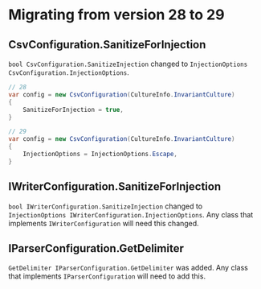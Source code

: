 ﻿# Migrating from version 28 to 29

## CsvConfiguration.SanitizeForInjection

`bool CsvConfiguration.SanitizeInjection` changed to `InjectionOptions CsvConfiguration.InjectionOptions`.

```cs
// 28
var config = new CsvConfiguration(CultureInfo.InvariantCulture)
{
    SanitizeForInjection = true,
}

// 29
var config = new CsvConfiguration(CultureInfo.InvariantCulture)
{
    InjectionOptions = InjectionOptions.Escape,
}
```

## IWriterConfiguration.SanitizeForInjection

`bool IWriterConfiguration.SanitizeInjection` changed to `InjectionOptions IWriterConfiguration.InjectionOptions`.
Any class that implements `IWriterConfiguration` will need this changed.

## IParserConfiguration.GetDelimiter

`GetDelimiter IParserConfiguration.GetDelimiter` was added.
Any class that implements `IParserConfiguration` will need to add this.
